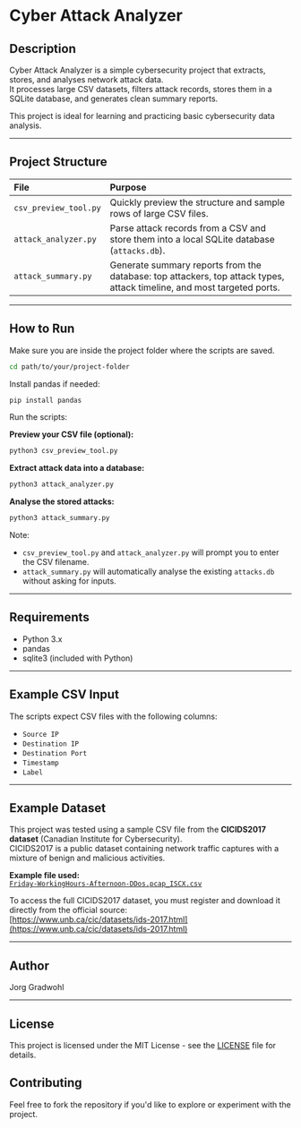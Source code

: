 # Cyber Attack Analyzer

## Description
Cyber Attack Analyzer is a simple cybersecurity project that extracts, stores, and analyses network attack data.  
It processes large CSV datasets, filters attack records, stores them in a SQLite database, and generates clean summary reports.

This project is ideal for learning and practicing basic cybersecurity data analysis.

---

## Project Structure

| File | Purpose |
|:-----|:--------|
| `csv_preview_tool.py` | Quickly preview the structure and sample rows of large CSV files. |
| `attack_analyzer.py` | Parse attack records from a CSV and store them into a local SQLite database (`attacks.db`). |
| `attack_summary.py` | Generate summary reports from the database: top attackers, top attack types, attack timeline, and most targeted ports. |

---

## How to Run

Make sure you are inside the project folder where the scripts are saved.

```bash
cd path/to/your/project-folder
```

Install pandas if needed:
```bash
pip install pandas
```

Run the scripts:

**Preview your CSV file (optional):**
```bash
python3 csv_preview_tool.py
```

**Extract attack data into a database:**
```bash
python3 attack_analyzer.py
```

**Analyse the stored attacks:**
```bash
python3 attack_summary.py
```

Note:
- `csv_preview_tool.py` and `attack_analyzer.py` will prompt you to enter the CSV filename.
- `attack_summary.py` will automatically analyse the existing `attacks.db` without asking for inputs.

---

## Requirements

- Python 3.x
- pandas
- sqlite3 (included with Python)

---

## Example CSV Input

The scripts expect CSV files with the following columns:
- `Source IP`
- `Destination IP`
- `Destination Port`
- `Timestamp`
- `Label`

---

## Example Dataset

This project was tested using a sample CSV file from the **CICIDS2017 dataset** (Canadian Institute for Cybersecurity).  
CICIDS2017 is a public dataset containing network traffic captures with a mixture of benign and malicious activities.

**Example file used:**  
[`Friday-WorkingHours-Afternoon-DDos.pcap_ISCX.csv`](https://www.unb.ca/cic/datasets/ids-2017.html)

To access the full CICIDS2017 dataset, you must register and download it directly from the official source:  
[https://www.unb.ca/cic/datasets/ids-2017.html](https://www.unb.ca/cic/datasets/ids-2017.html)

---

## Author

Jorg Gradwohl

---

## License
This project is licensed under the MIT License - see the [LICENSE](LICENSE) file for details.

## Contributing
Feel free to fork the repository if you'd like to explore or experiment with the project.
